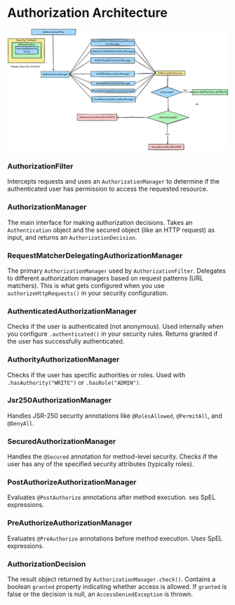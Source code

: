 # Authorization Architecture

![alt text](image-7.png)

### AuthorizationFilter
Intercepts requests and uses an `AuthorizationManager` to determine if the authenticated user has permission to access the requested resource.

### AuthorizationManager

The main interface for making authorization decisions. Takes an `Authentication` object and the secured object (like an HTTP request) as input, and returns an `AuthorizationDecision`.

### RequestMatcherDelegatingAuthorizationManager

The primary `AuthorizationManager` used by `AuthorizationFilter`. Delegates to different authorization managers based on request patterns (URL matchers). This is what gets configured when you use `authorizeHttpRequests()` in your security configuration.

### AuthenticatedAuthorizationManager

Checks if the user is authenticated (not anonymous). Used internally when you configure `.authenticated()` in your security rules. Returns granted if the user has successfully authenticated.

### AuthorityAuthorizationManager

Checks if the user has specific authorities or roles. Used with `.hasAuthority("WRITE")` or `.hasRole("ADMIN")`.

### Jsr250AuthorizationManager

Handles JSR-250 security annotations like `@RolesAllowed`, `@PermitAll`, and `@DenyAll`.

### SecuredAuthorizationManager

Handles the `@Secured` annotation for method-level security. Checks if the user has any of the specified security attributes (typically roles).

### PostAuthorizeAuthorizationManager

Evaluates `@PostAuthorize` annotations after method execution. ses SpEL expressions.

### PreAuthorizeAuthorizationManager

Evaluates `@PreAuthorize` annotations before method execution. Uses SpEL expressions.

### AuthorizationDecision

The result object returned by `AuthorizationManager.check()`. Contains a boolean `granted` property indicating whether access is allowed. If `granted` is false or the decision is null, an `AccessDeniedException` is thrown.
